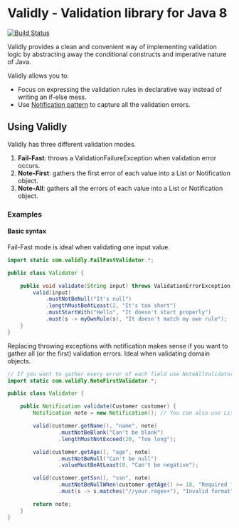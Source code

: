 Validly - Validation library for Java 8
=======================================
[![Build Status](https://travis-ci.org/larcki/validly.svg?branch=master)](https://travis-ci.org/larcki/validly)

Validly provides a clean and convenient way of implementing validation logic by abstracting away the conditional constructs and imperative nature of Java. 

Validly allows you to:

* Focus on expressing the validation rules in declarative way instead of writing an if-else mess.
* Use [Notification pattern](https://martinfowler.com/articles/replaceThrowWithNotification.html) to capture all the validation errors.

Using Validly
-------------

Validly has three different validation modes. 

1. **Fail-Fast**: throws a ValidationFailureException when validation error occurs.
2. **Note-First**: gathers the first error of each value into a List or Notification object.
3. **Note-All**: gathers all the errors of each value into a List or Notification object. 


### Examples ###

#### Basic syntax #####
Fail-Fast mode is ideal when validating one input value.
```java
import static com.validly.FailFastValidator.*;

public class Validator {

    public void validate(String input) throws ValidationErrorException {
        valid(input)
            .mustNotBeNull("It's null")
            .lengthMustBeAtLeast(2, "It's too short")
            .mustStartWith("Hello", "It doesn't start properly")
            .must(s -> myOwnRule(s), "It doesn't match my own rule");
    }
}
```
Replacing throwing exceptions with notification makes sense if you want to gather all (or the first) validation errors. Ideal when validating domain objects.
```java
// If you want to gather every error of each field use NoteAllValidator
import static com.validly.NoteFirstValidator.*; 

public class Validator {

    public Notification validate(Customer customer) {
        Notification note = new Notification(); // You can also use List

        valid(customer.getName(), "name", note)
                .mustNotBeBlank("Can't be blank")
                .lengthMustNotExceed(20, "Too long");

        valid(customer.getAge(), "age", note)
                .mustNotBeNull("Can't be null")
                .valueMustBeAtLeast(0, "Can't be negative");

        valid(customer.getSsn(), "ssn", note)
                .mustNotBeNullWhen(customer.getAge() >= 18, "Required for adults")
                .must(s -> s.matches("//your.regex+"), "Invalid format");

        return note;
    }
}
```



